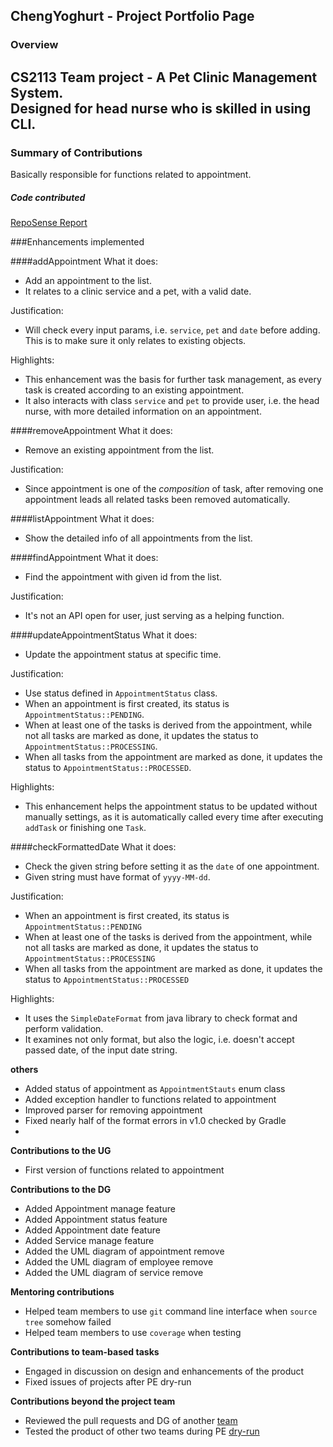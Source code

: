 ## ChengYoghurt - Project Portfolio Page

### Overview
CS2113 Team project - A Pet Clinic Management System.  
Designed for head nurse who is skilled in using CLI.
---

### Summary of Contributions
Basically responsible for functions related to appointment.

##### Code contributed  

[RepoSense Report](https://nus-cs2113-ay2223s1.github.io/tp-dashboard/?search=&sort=groupTitle&sortWithin=title&timeframe=commit&mergegroup=&groupSelect=groupByRepos&breakdown=true&checkedFileTypes=docs~functional-code~test-code~other&since=2022-09-16&tabOpen=true&tabType=authorship&tabAuthor=ChengYoghurt&tabRepo=AY2223S1-CS2113-F11-2%2Ftp%5Bmaster%5D&authorshipIsMergeGroup=false&authorshipFileTypes=docs~functional-code~test-code&authorshipIsBinaryFileTypeChecked=false&authorshipIsIgnoredFilesChecked=false)  


###Enhancements implemented

####addAppointment
What it does:
- Add an appointment to the list.
- It relates to a clinic service and a pet, with a valid date.

Justification:
- Will check every input params, i.e. `service`, `pet` and `date` before adding. This is to make sure it only relates to existing objects.

Highlights:
- This enhancement was the basis for further task management, as every task is created according to an existing appointment.
- It also interacts with class `service` and `pet` to provide user, i.e. the head nurse, with more detailed information on an appointment. 

####removeAppointment
What it does:
- Remove an existing appointment from the list.

Justification:
- Since appointment is one of the *composition* of task, after removing one appointment leads all related tasks been removed automatically.

####listAppointment
What it does:
- Show the detailed info of all appointments from the list.

####findAppointment
What it does:
- Find the appointment with given id from the list.

Justification:
- It's not an API open for user, just serving as a helping function.

####updateAppointmentStatus
What it does:
- Update the appointment status at specific time. 

Justification:
- Use status defined in `AppointmentStatus` class.
- When an appointment is first created, its status is `AppointmentStatus::PENDING`.
- When at least one of the tasks is derived from the appointment, while not all tasks are marked as done, it updates the status to `AppointmentStatus::PROCESSING`.
- When all tasks from the appointment are marked as done, it updates the status to `AppointmentStatus::PROCESSED`.

Highlights:
- This enhancement helps the appointment status to be updated without manually settings, as it is automatically called every time after executing `addTask` or finishing one `Task`.

####checkFormattedDate
What it does:
- Check the given string before setting it as the `date` of one appointment.
- Given string must have format of `yyyy-MM-dd`.

Justification:
- When an appointment is first created, its status is `AppointmentStatus::PENDING`
- When at least one of the tasks is derived from the appointment, while not all tasks are marked as done, it updates the status to `AppointmentStatus::PROCESSING`
- When all tasks from the appointment are marked as done, it updates the status to `AppointmentStatus::PROCESSED`

Highlights:
- It uses the `SimpleDateFormat` from java library to check format and perform validation.
- It examines not only format, but also the logic, i.e. doesn't accept passed date, of the input date string.

**others**
- Added status of appointment as `AppointmentStauts` enum class
- Added exception handler to functions related to appointment
- Improved parser for removing appointment
- Fixed nearly half of the format errors in v1.0 checked by Gradle
- 
**Contributions to the UG**
- First version of functions related to appointment

**Contributions to the DG**  
- Added Appointment manage feature
- Added Appointment status feature
- Added Appointment date feature
- Added Service manage feature
- Added the UML diagram of appointment remove
- Added the UML diagram of employee remove
- Added the UML diagram of service remove

**Mentoring contributions**

- Helped team members to use `git` command line interface when `source tree` somehow failed
- Helped team members to use `coverage` when testing

**Contributions to team-based tasks**

- Engaged in discussion on design and enhancements of the product
- Fixed issues of projects after PE dry-run

**Contributions beyond the project team**
- Reviewed the pull requests and DG of another [team](https://github.com/nus-cs2113-AY2223S1/tp/pull/3)
- Tested the product of other two teams during PE [dry-run](https://github.com/ChengYoghurt/ped/tree/main/files)